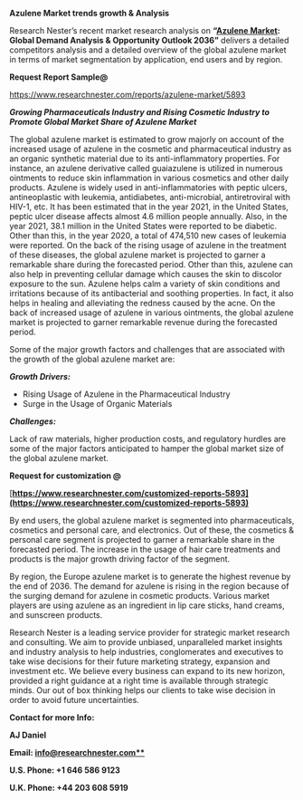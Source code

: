 ﻿**Azulene Market trends growth & Analysis**

Research Nester’s recent market research analysis on **“[Azulene Market](https://www.researchnester.com/reports/azulene-market/5893): Global Demand Analysis & Opportunity Outlook 2036”** delivers a detailed competitors analysis and a detailed overview of the global azulene market in terms of market segmentation by application, end users and by region. 

**Request Report Sample@** 

<https://www.researchnester.com/reports/azulene-market/5893> 

***Growing Pharmaceuticals Industry and Rising Cosmetic Industry to Promote Global Market Share of Azulene Market***

The global azulene market is estimated to grow majorly on account of the increased usage of azulene in the cosmetic and pharmaceutical industry as an organic synthetic material due to its anti-inflammatory properties. For instance, an azulene derivative called guaiazulene is utilized in numerous ointments to reduce skin inflammation in various cosmetics and other daily products. Azulene is widely used in anti-inflammatories with peptic ulcers, antineoplastic with leukemia, antidiabetes, anti-microbial, antiretroviral with HIV-1, etc. It has been estimated that in the year 2021, in the United States, peptic ulcer disease affects almost 4.6 million people annually. Also, in the year 2021, 38.1 million in the United States were reported to be diabetic. Other than this, in the year 2020, a total of 474,510 new cases of leukemia were reported. On the back of the rising usage of azulene in the treatment of these diseases, the global azulene market is projected to garner a remarkable share during the forecasted period. Other than this, azulene can also help in preventing cellular damage which causes the skin to discolor exposure to the sun. Azulene helps calm a variety of skin conditions and irritations because of its antibacterial and soothing properties. In fact, it also helps in healing and alleviating the redness caused by the acne. On the back of increased usage of azulene in various ointments, the global azulene market is projected to garner remarkable revenue during the forecasted period. 

Some of the major growth factors and challenges that are associated with the growth of the global azulene market are:

***Growth Drivers:***

- Rising Usage of Azulene in the Pharmaceutical Industry 
- Surge in the Usage of Organic Materials 

***Challenges:***

Lack of raw materials, higher production costs, and regulatory hurdles are some of the major factors anticipated to hamper the global market size of the global azulene market.

**Request for customization @**

[**https://www.researchnester.com/customized-reports-5893](https://www.researchnester.com/customized-reports-5893)** 

By end users, the global azulene market is segmented into pharmaceuticals, cosmetics and personal care, and electronics. Out of these, the cosmetics & personal care segment is projected to garner a remarkable share in the forecasted period. The increase in the usage of hair care treatments and products is the major growth driving factor of the segment.  

By region, the Europe azulene market is to generate the highest revenue by the end of 2036. The demand for azulene is rising in the region because of the surging demand for azulene in cosmetic products. Various market players are using azulene as an ingredient in lip care sticks, hand creams, and sunscreen products. 

Research Nester is a leading service provider for strategic market research and consulting. We aim to provide unbiased, unparalleled market insights and industry analysis to help industries, conglomerates and executives to take wise decisions for their future marketing strategy, expansion and investment etc. We believe every business can expand to its new horizon, provided a right guidance at a right time is available through strategic minds. Our out of box thinking helps our clients to take wise decision in order to avoid future uncertainties.

**Contact for more Info:**

**AJ Daniel**

**Email: [info@researchnester.com**](mailto:info@researchnester.com)**

**U.S. Phone: +1 646 586 9123** 

**U.K. Phone: +44 203 608 5919**

